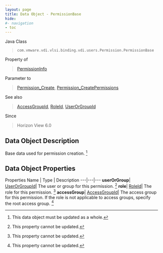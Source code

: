 ```yaml
---
layout: page
title: Data Object - PermissionBase
hide:
#- navigation
- toc
---
```






Java Class
> `com.vmware.vdi.vlsi.binding.vdi.users.Permission.PermissionBase`

Property of
> [PermissionInfo](vdi.users.Permission.PermissionInfo.md#field_detail)

Parameter to
> [Permission_Create](vdi.users.Permission.md#create), [Permission_CreatePermissions](vdi.users.Permission.md#createPermissions)

See also
> [AccessGroupId](vdi.entity.AccessGroupId.md), [RoleId](vdi.entity.RoleId.md), [UserOrGroupId](vdi.entity.UserOrGroupId.md)

Since
> Horizon View 6.0


## Data Object Description

Base data used for permission creation.
 [^167]



## Data Object Properties
Properties
Name |  Type |  Description
---|---|---
**userOrGroup**| [UserOrGroupId](vdi.entity.UserOrGroupId.md)|  The user or group for this permission. [^2]
**role**| [RoleId](vdi.entity.RoleId.md)|  The role for this permission. [^2]
**accessGroup**| [AccessGroupId](vdi.entity.AccessGroupId.md)|  The access group for this permission. If the role is not applicable to access groups, specify the root access group. [^2]


 


[^2]: This property cannot be updated.
[^167]: This data object must be updated as a whole.